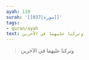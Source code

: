```yaml
---
ayah: 119
surah: '[[037|سورة]]'
tags:
- quran/ayah
text: وتركنا عليهما في الآخرين
---
```

> وتركنا عليهما في الآخرين
